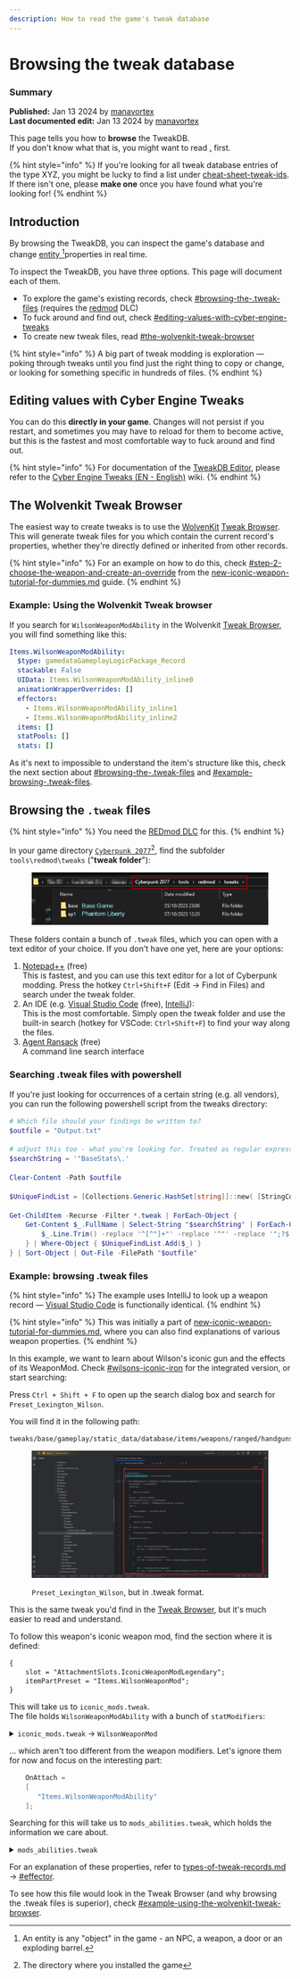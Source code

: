 ```yaml
---
description: How to read the game's tweak database
---
```


# Browsing the tweak database

### Summary

**Published:** Jan 13 2024 by [manavortex](https://app.gitbook.com/u/NfZBoxGegfUqB33J9HXuCs6PVaC3 "mention")\
**Last documented edit:** Jan 13 2024 by [manavortex](https://app.gitbook.com/u/NfZBoxGegfUqB33J9HXuCs6PVaC3 "mention")

This page tells you how to **browse** the TweakDB. \
If you don't know what that is, you might want to read [.](./ "mention") first.

{% hint style="info" %}
If you're looking for all tweak database entries of the type XYZ, you might be lucky to find a list under [cheat-sheet-tweak-ids](../../references-lists-and-overviews/cheat-sheet-tweak-ids/ "mention"). If there isn't one, please **make one** once you have found what you're looking for!
{% endhint %}

## Introduction

By browsing the TweakDB, you can inspect the game's database and change [entity ](#user-content-fn-1)[^1]properties in real time.&#x20;

To inspect the TweakDB, you have three options. This page will document each of them.

* To explore the game's existing records, check [#browsing-the-.tweak-files](browsing-the-tweak-database.md#browsing-the-.tweak-files "mention") (requires the [redmod](../../../for-mod-users/users-modding-cyberpunk-2077/redmod/ "mention") DLC)
* To fuck around and find out, check [#editing-values-with-cyber-engine-tweaks](browsing-the-tweak-database.md#editing-values-with-cyber-engine-tweaks "mention")
* To create new tweak files, read [#the-wolvenkit-tweak-browser](browsing-the-tweak-database.md#the-wolvenkit-tweak-browser "mention")

{% hint style="info" %}
A big part of tweak modding is exploration — poking through tweaks until you find just the right thing to copy or change, or looking for something specific in hundreds of files.&#x20;
{% endhint %}

## Editing values with Cyber Engine Tweaks

You can do this **directly in your game**. Changes will not persist if you restart, and sometimes you may have to reload for them to become active, but this is the fastest and most comfortable way to fuck around and find out.

{% hint style="info" %}
For documentation of the [TweakDB Editor](https://app.gitbook.com/s/-MP5jWcLZLbbbzO-\_ua1-887967055/console/usage-1 "mention"), please refer to the [Cyber Engine Tweaks (EN - English)](https://app.gitbook.com/o/-MP5ijqI11FeeX7c8-N8/s/-MP5jWcLZLbbbzO-\_ua1-887967055/ "mention") wiki.
{% endhint %}

## The Wolvenkit Tweak Browser

The easiest way to create tweaks is to use the [WolvenKit](https://app.gitbook.com/o/-MP5ijqI11FeeX7c8-N8/s/-MP\_ozZVx2gRZUPXkd4r/ "mention") [Tweak Browser](https://app.gitbook.com/s/-MP\_ozZVx2gRZUPXkd4r/wolvenkit-app/editor/tweak-browser "mention"). This will generate tweak files for you which contain the current record's properties, whether they're directly defined or inherited from other records.

{% hint style="info" %}
For an example on how to do this, check [#step-2-choose-the-weapon-and-create-an-override](../../modding-guides/items-equipment/adding-new-items/weapons/new-iconic-weapon-tutorial-for-dummies.md#step-2-choose-the-weapon-and-create-an-override "mention") from the [new-iconic-weapon-tutorial-for-dummies.md](../../modding-guides/items-equipment/adding-new-items/weapons/new-iconic-weapon-tutorial-for-dummies.md "mention") guide.
{% endhint %}

### Example: Using the Wolvenkit Tweak browser

If you search for `WilsonWeaponModAbility` in the Wolvenkit [Tweak Browser](https://app.gitbook.com/s/-MP\_ozZVx2gRZUPXkd4r/wolvenkit-app/editor/tweak-browser "mention"), you will find something like this:

```yaml
Items.WilsonWeaponModAbility:
  $type: gamedataGameplayLogicPackage_Record
  stackable: False
  UIData: Items.WilsonWeaponModAbility_inline0
  animationWrapperOverrides: []
  effectors:
    - Items.WilsonWeaponModAbility_inline1
    - Items.WilsonWeaponModAbility_inline2
  items: []
  statPools: []
  stats: []
```

As it's next to impossible to understand the item's structure like this, check the next section about [#browsing-the-.tweak-files](browsing-the-tweak-database.md#browsing-the-.tweak-files "mention") and [#example-browsing-.tweak-files](browsing-the-tweak-database.md#example-browsing-.tweak-files "mention").

## Browsing the `.tweak` files

{% hint style="info" %}
You need the [REDmod DLC](../../../for-mod-users/users-modding-cyberpunk-2077/redmod/#installation) for this.
{% endhint %}

In your game directory  [`Cyberpunk 2077`](#user-content-fn-2)[^2], find the subfolder `tools\redmod\tweaks` ("**tweak folder**"):

<figure><img src="../../../.gitbook/assets/browsing_tweak_files.png" alt=""><figcaption></figcaption></figure>

These folders contain a bunch of `.tweak` files, which you can open with a text editor of your choice. If you don't have one yet, here are your options:

1. [Notepad++](https://notepad-plus-plus.org/downloads/) (free)\
   This is fastest, and you can use this text editor for a lot of Cyberpunk modding. Press the hotkey `Ctrl+Shift+F` (Edit -> Find in Files) and search under the tweak folder.
2. An IDE (e.g. [Visual Studio Code](https://code.visualstudio.com/download) (free), [IntelliJ](https://www.jetbrains.com/idea/download/)):\
   This is the most comfortable. Simply open the tweak folder and use the built-in search (hotkey for VSCode: `Ctrl+Shift+F`) to find your way along the files.
3. [Agent Ransack](https://www.mythicsoft.com/agentransack/) (free)\
   A command line search interface

### Searching .tweak files with powershell

If you're just looking for occurrences of a certain string (e.g. all vendors), you can run the following powershell script from the tweaks directory:

```powershell
# Which file should your findings be written to?
$outfile = "Output.txt"

# adjust this too - what you're looking for. Treated as regular expression
$searchString = '"BaseStats\.'

Clear-Content -Path $outfile

$UniqueFindList = [Collections.Generic.HashSet[string]]::new( [StringComparer]::InvariantCultureIgnoreCase )

Get-ChildItem -Recurse -Filter *.tweak | ForEach-Object {
	Get-Content $_.FullName | Select-String "$searchString" | ForEach-Object {
		$_.Line.Trim() -replace '^[^"]+"' -replace '^"' -replace '";?$' -replace '",.*$'
	} | Where-Object { $UniqueFindList.Add($_) }
} | Sort-Object | Out-File -FilePath "$outfile"


```

### Example: browsing .tweak files

{% hint style="info" %}
The example uses IntelliJ to look up a weapon record — [Visual Studio Code](https://code.visualstudio.com/download) is functionally identical.&#x20;
{% endhint %}

{% hint style="info" %}
This was initially a part of [new-iconic-weapon-tutorial-for-dummies.md](../../modding-guides/items-equipment/adding-new-items/weapons/new-iconic-weapon-tutorial-for-dummies.md "mention"), where you can also find explanations of various weapon properties.&#x20;
{% endhint %}

In this example, we want to learn about Wilson's iconic gun and the effects of its WeaponMod. Check [#wilsons-iconic-iron](../../modding-guides/items-equipment/adding-new-items/weapons/new-iconic-weapon-tutorial-for-dummies.md#wilsons-iconic-iron "mention") for the integrated version, or start searching:

Press `Ctrl + Shift + F` to open up the search dialog box and search for `Preset_Lexington_Wilson`.

You will find it in the following path:

```
tweaks/base/gameplay/static_data/database/items/weapons/ranged/handguns/lexington/preset_base_lexington.tweak
```

<figure><img src="../../../.gitbook/assets/image (4) (1).png" alt=""><figcaption><p><code>Preset_Lexington_Wilson</code>, but in .tweak format.</p></figcaption></figure>

This is the same tweak you'd find in the [Tweak Browser](https://app.gitbook.com/s/-MP\_ozZVx2gRZUPXkd4r/wolvenkit-app/editor/tweak-browser), but it's much easier to read and understand.

To follow this weapon's iconic weapon mod, find the section where it is defined:

```
{
    slot = "AttachmentSlots.IconicWeaponModLegendary";
    itemPartPreset = "Items.WilsonWeaponMod";
}
```

This will take us to `iconic_mods.tweak`. \
The file holds `WilsonWeaponModAbility` with a bunch of `statModifiers`:&#x20;

<details>

<summary><code>iconic_mods.tweak</code> -> <code>WilsonWeaponMod</code> </summary>

```swift
WilsonWeaponMod : IconicWeaponModBase
{
    OnAttach = 
    [
       "Items.WilsonWeaponModAbility"
    ];
    statModifiers += 
    [
       {
          statType = "BaseStats.ReloadTimeBonus";
          modifierType = "Additive";
          value = -0.1f;
       } : ConstantStatModifier, 
       {
          statType = "BaseStats.RecoilKickMin";
          modifierType = "Multiplier";
          value = 0.8f;
       } : ConstantStatModifier, 
       {
          statType = "BaseStats.RecoilKickMax";
          modifierType = "Multiplier";
          value = 0.8f;
       } : ConstantStatModifier, 
       {
          statType = "BaseStats.SpreadDefaultX";
          modifierType = "Multiplier";
          value = 0.66f;
       } : ConstantStatModifier, 
       {
          statType = "BaseStats.SpreadMaxX";
          modifierType = "Multiplier";
          value = 0.66f;
       } : ConstantStatModifier, 
       {
          statType = "BaseStats.HitDismembermentFactor";
          modifierType = "Multiplier";
          value = 3f;
       } : ConstantStatModifier, 
       {
          statType = "BaseStats.HitWoundsFactor";
          modifierType = "Multiplier";
          value = 3.f;
       } : ConstantStatModifier, 
       {
          statType = "BaseStats.EffectiveRange";
          modifierType = "Multiplier";
          value = 0.75;
       } : ConstantStatModifier
    ];
    buyPrice = [];
    sellPrice = [];
}
```



</details>

… which aren't too different from the weapon modifiers. Let's ignore them for now and focus on the interesting part:

```swift
    OnAttach = 
    [
       "Items.WilsonWeaponModAbility"
    ];
```

Searching for this will take us to `mods_abilities.tweak`, which holds the information we care about.

<details>

<summary><code>mods_abilities.tweak</code></summary>

```
WilsonWeaponModAbility : IconicWeaponModAbilityBase
{
    UIData = 
    {
       iconPath = "ability_offensive";
       localizedDescription = "LocKey#50743";
    };
    effectors = 
    [
       {
          prereqRecord = "Prereqs.ProcessHitTriggered";
          percentMult = 0.25f;
          unitThreshold = 10f;
       } : MultiplyDamageWithVelocity, 
       {
          prereqRecord = "Perks.IsHitQuickMelee";
          value = 1.5f;
       } : MultiplyDamage
    ];
}
```



</details>

For an explanation of these properties, refer to [types-of-tweak-records.md](types-of-tweak-records.md "mention") -> [#effector](types-of-tweak-records.md#effector "mention").

To see how this file would look in the Tweak Browser (and why browsing the .tweak files is superior), check [#example-using-the-wolvenkit-tweak-browser](browsing-the-tweak-database.md#example-using-the-wolvenkit-tweak-browser "mention").

[^1]: An entity is any "object" in the game - an NPC, a weapon, a door or an exploding barrel.

[^2]: The directory where you installed the game
